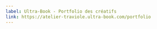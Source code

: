 ```yaml
---
label: Ultra-Book - Portfolio des créatifs
link: https://atelier-traviole.ultra-book.com/portfolio
---
```

